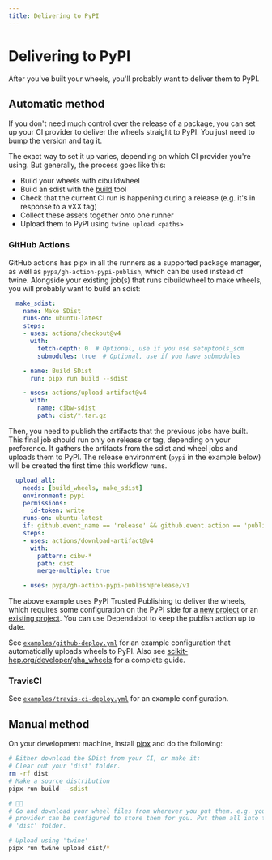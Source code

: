 ```yaml
---
title: Delivering to PyPI
---
```


# Delivering to PyPI

After you've built your wheels, you'll probably want to deliver them to PyPI.

## Automatic method

If you don't need much control over the release of a package, you can set up
your CI provider to deliver the wheels straight to PyPI. You just need to bump the
version and tag it.

The exact way to set it up varies, depending on which CI provider you're using. But generally, the process goes like this:

- Build your wheels with cibuildwheel
- Build an sdist with the [build](https://github.com/pypa/build) tool
- Check that the current CI run is happening during a release (e.g. it's in response to a vXX tag)
- Collect these assets together onto one runner
- Upload them to PyPI using `twine upload <paths>`

### GitHub Actions

GitHub actions has pipx in all the runners as a supported package manager, as well as `pypa/gh-action-pypi-publish`, which can be used instead of twine. Alongside your existing job(s) that runs cibuildwheel to make wheels, you will probably want to build an sdist:

```yaml
  make_sdist:
    name: Make SDist
    runs-on: ubuntu-latest
    steps:
    - uses: actions/checkout@v4
      with:
        fetch-depth: 0  # Optional, use if you use setuptools_scm
        submodules: true  # Optional, use if you have submodules

    - name: Build SDist
      run: pipx run build --sdist

    - uses: actions/upload-artifact@v4
      with:
        name: cibw-sdist
        path: dist/*.tar.gz
```

Then, you need to publish the artifacts that the previous jobs have built. This final job should run only on release or tag, depending on your preference. It gathers the artifacts from the sdist and wheel jobs and uploads them to PyPI. The release environment (`pypi` in the example below) will be created the first time this workflow runs.

```yaml
  upload_all:
    needs: [build_wheels, make_sdist]
    environment: pypi
    permissions:
      id-token: write
    runs-on: ubuntu-latest
    if: github.event_name == 'release' && github.event.action == 'published'
    steps:
    - uses: actions/download-artifact@v4
      with:
        pattern: cibw-*
        path: dist
        merge-multiple: true

    - uses: pypa/gh-action-pypi-publish@release/v1
```

The above example uses PyPI Trusted Publishing to deliver the wheels, which requires some configuration on the PyPI side for a [new project](https://docs.pypi.org/trusted-publishers/creating-a-project-through-oidc) or an [existing project](https://docs.pypi.org/trusted-publishers/adding-a-publisher). You can use Dependabot to keep the publish action up to date.

See
[`examples/github-deploy.yml`](https://github.com/pypa/cibuildwheel/blob/main/examples/github-deploy.yml)
for an example configuration that automatically uploads wheels to PyPI. Also see
[scikit-hep.org/developer/gha_wheels](https://scikit-hep.org/developer/gha_wheels)
for a complete guide.

### TravisCI

See
[`examples/travis-ci-deploy.yml`](https://github.com/pypa/cibuildwheel/blob/main/examples/travis-ci-deploy.yml)
for an example configuration.

## Manual method

On your development machine, install [pipx](https://pypa.github.io/pipx/) and do the following:

```bash
# Either download the SDist from your CI, or make it:
# Clear out your 'dist' folder.
rm -rf dist
# Make a source distribution
pipx run build --sdist

# 🏃🏻
# Go and download your wheel files from wherever you put them. e.g. your CI
# provider can be configured to store them for you. Put them all into the
# 'dist' folder.

# Upload using 'twine'
pipx run twine upload dist/*
```
